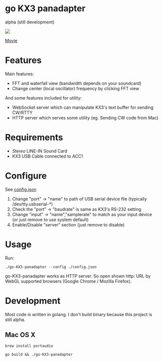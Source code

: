 go KX3 panadapter
=================

alpha (still development)

<img src="https://dl.dropboxusercontent.com/u/673746/Screenshots/2014-08-19%2020.59.01.png"/>

<a href="//www.youtube.com/embed/x85sMfEmhzo">Movie</a>

Features
========

Main features:

 * FFT and waterfall view (bandwidth depends on your soundcard)
 * Change center (local oscillator) frequency by clicking FFT view

And some features included for utility:

 * WebSocket server which can manipulate KX3's text buffer for sending CW/RTTY
 * HTTP server which serves some utility (eg. Sending CW code from Mac)


Requirements
============

 * *Stereo* LINE-IN Sound Card
 * KX3 USB Cable connected to ACC1

Configure
=========

See [config.json]( ./config.json )

 1. Change "port" -> "name" to path of USB serial device file (typically /dev/tty.usbserial-*)
 2. Check the "port" -> "baudrate" is same as KX3's RS-232 setting
 3. Change "input" -> "name","samplerate" to match as your input device (or just remove to use system default)
 4. Enable/Disable "server" section (just remove to disable)

Usage
=====

Run:

	./go-KX3-panadapter --config ./config.json

go-KX3-panadapter works as HTTP server. So open shown http: URL by WebGL supported browsers (Google Chrome / Mozilla Firefox).


Development
===========

Most code is written in golang. I don't build binary because this project is still alpha.

## Mac OS X

```
brew install portaudio
```

```
go build && ./go-KX3-panadapter
```
